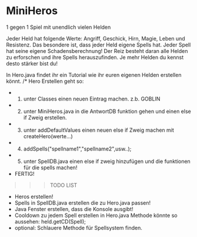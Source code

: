 # MiniHeros
1 gegen 1 Spiel mit unendlich vielen Helden

Jeder Held hat folgende Werte:
Angriff, Geschick, Hirn, Magie, Leben und Resistenz.
Das besondere ist, dass jeder Held eigene Spells hat. Jeder Spell hat seine eigene Schadensberechnung!
Der Reiz besteht daran alle Helden zu erforschen und ihre Spells herauszufinden. Je mehr Helden du kennst desto stärker bist du!

In Hero.java findet ihr ein Tutorial wie ihr euren eigenen Helden erstellen könnt.
/* Hero Erstellen geht so:
* 1. unter Classes einen neuen Eintrag machen. z.b. GOBLIN
* 2. unter MiniHeros.java in die AntwortDB funktion gehen und einen else if Zweig erstellen.
* 3. unter addDefaultValues einen neuen else if Zweig machen mit createHero(werte...)
* 4. addSpells("spellname1","spellname2",usw..);
* 5. unter SpellDB.java einen else if zweig hinzufügen und die funktionen für die spells machen!
* FERTIG!

>>>TODO LIST
- Heros erstellen!
- Spells in SpellDB.java erstellen die zu Hero.java passen!
- Java Fenster erstellen, dass die Konsole ausgibt!
- Cooldown zu jedem Spell erstellen in Hero.java
  Methode könnte so aussehen: held.getCD(Spell);
- optional: Schlauere Methode für Spellsystem finden.
